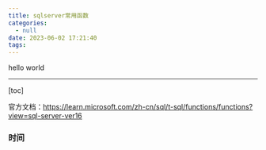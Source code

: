 ```yaml
---
title: sqlserver常用函数
categories:
  - null
date: 2023-06-02 17:21:40
tags:
---
```


hello world

---

[toc]

官方文档：https://learn.microsoft.com/zh-cn/sql/t-sql/functions/functions?view=sql-server-ver16

### 时间

